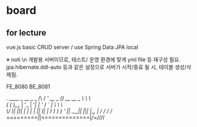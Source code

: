 # board
for lecture
----------------
vue.js
basic CRUD server / use Spring Data JPA
local

※ noti \n
개발용 서버이므로, 테스트/ 운영 환경에 맞게 yml file 등 재구성 필요.
jpa.hibernate.ddl-auto 등과 같은 설정으로 서버가 시작/종료 될 시, 테이블 생성/삭제됨.

FE_8080
BE_8081

  .   ____          _            __ _ _
 /\\ / ___'_ __ _ _(_)_ __  __ _ \ \ \ \
( ( )\___ | '_ | '_| | '_ \/ _` | \ \ \ \
 \\/  ___)| |_)| | | | | || (_| |  ) ) ) )
  '  |____| .__|_| |_|_| |_\__, | / / / /
 =========|_|==============|___/=/_/_/_/
